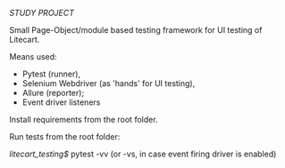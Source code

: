 *STUDY PROJECT*

Small Page-Object/module based testing framework for UI testing of Litecart.

Means used:
- Pytest (runner),
- Selenium Webdriver (as 'hands' for UI testing),
- Allure (reporter);
- Event driver listeners


Install requirements from the root folder.

Run tests from the root folder:

_litecart_testing$_ pytest -vv (or -vs, in case event firing driver is enabled)
